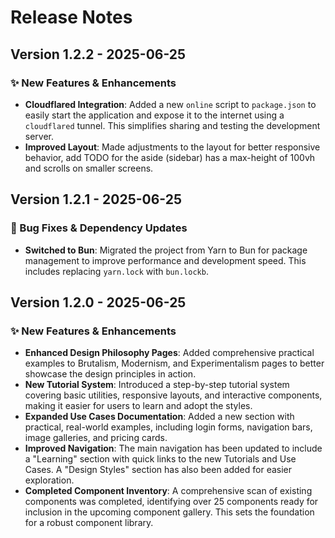 # Release Notes

## Version 1.2.2 - 2025-06-25

### ✨ New Features & Enhancements

*   **Cloudflared Integration**: Added a new `online` script to `package.json` to easily start the application and expose it to the internet using a `cloudflared` tunnel. This simplifies sharing and testing the development server.
*   **Improved Layout**: Made adjustments to the layout for better responsive behavior, add TODO for the aside (sidebar) has a max-height of 100vh and scrolls on smaller screens.

## Version 1.2.1 - 2025-06-25

### 🐛 Bug Fixes & Dependency Updates

*   **Switched to Bun**: Migrated the project from Yarn to Bun for package management to improve performance and development speed. This includes replacing `yarn.lock` with `bun.lockb`.

## Version 1.2.0 - 2025-06-25

### ✨ New Features & Enhancements

*   **Enhanced Design Philosophy Pages**: Added comprehensive practical examples to Brutalism, Modernism, and Experimentalism pages to better showcase the design principles in action.
*   **New Tutorial System**: Introduced a step-by-step tutorial system covering basic utilities, responsive layouts, and interactive components, making it easier for users to learn and adopt the styles.
*   **Expanded Use Cases Documentation**: Added a new section with practical, real-world examples, including login forms, navigation bars, image galleries, and pricing cards.
*   **Improved Navigation**: The main navigation has been updated to include a "Learning" section with quick links to the new Tutorials and Use Cases. A "Design Styles" section has also been added for easier exploration.
*   **Completed Component Inventory**: A comprehensive scan of existing components was completed, identifying over 25 components ready for inclusion in the upcoming component gallery. This sets the foundation for a robust component library.

